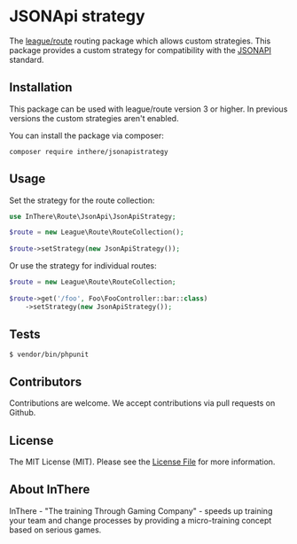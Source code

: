 # JSONApi strategy

The [league/route](https://github.com/thephpleague/route) routing package which allows custom strategies. This package 
 provides a custom strategy for compatibility with the [JSONAPI](http://jsonapi.org/) standard.

## Installation

This package can be used with league/route version 3 or higher. In previous versions the custom strategies aren't enabled.

You can install the package via composer:

`composer require inthere/jsonapistrategy`

## Usage

Set the strategy for the route collection:

```php
use InThere\Route\JsonApi\JsonApiStrategy;

$route = new League\Route\RouteCollection();
 
$route->setStrategy(new JsonApiStrategy());
```

Or use the strategy for individual routes:

```php
$route = new League\Route\RouteCollection;
 
$route->get('/foo', Foo\FooController::bar::class)
    ->setStrategy(new JsonApiStrategy());
```

## Tests

`$ vendor/bin/phpunit`

## Contributors

Contributions are welcome. We accept contributions via pull requests on 
Github.

## License

The MIT License (MIT). Please see the [License File](LICENSE.md) for more 
information.

## About InThere

InThere - "The training Through Gaming Company" - speeds up training your team 
and change processes by providing a micro-training concept based on serious games.  
